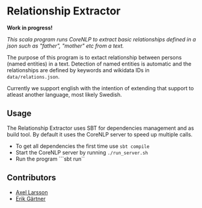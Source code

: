 # Relationship Extractor
**Work in progress!**

*This scala program runs CoreNLP to extract basic relationships defined in a json such as "father", "mother" etc from a text.*

The purpose of this program is to extact relationship between persons (named entities) in a text.
Detection of named entities is automatic and the relationships are defined by keywords and wikidata IDs in ```data/relations.json```.

Currently we support english with the intention of extending that support to atleast another language, most likely Swedish.

## Usage
The Relationship Extractor uses SBT for dependencies management and as build tool.
By default it uses the CoreNLP server to speed up multiple calls.

- To get all dependencies the first time use ```sbt compile```
- Start the CoreNLP server by running ```./run_server.sh```
- Run the program ```sbt run``

## Contributors

- [Axel Larsson](https://github.com/AxelTLarsson)
- [Erik Gärtner](https://github.com/ErikGartner)